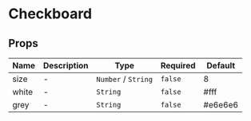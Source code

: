 # Checkboard

## Props

<!-- @vuese:Checkboard:props:start -->
|Name|Description|Type|Required|Default|
|---|---|---|---|---|
|size|-|`Number` /  `String`|`false`|8|
|white|-|`String`|`false`|#fff|
|grey|-|`String`|`false`|#e6e6e6|

<!-- @vuese:Checkboard:props:end -->


